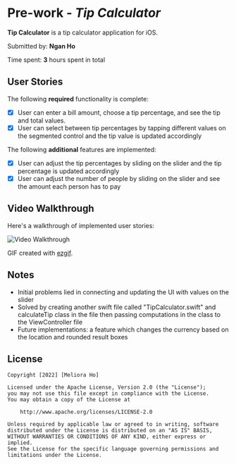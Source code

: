 # Pre-work - *Tip Calculator*

**Tip Calculator** is a tip calculator application for iOS.

Submitted by: **Ngan Ho**

Time spent: **3** hours spent in total

## User Stories

The following **required** functionality is complete:

* [x] User can enter a bill amount, choose a tip percentage, and see the tip and total values.
* [x] User can select between tip percentages by tapping different values on the segmented control and the tip value is updated accordingly

The following **additional** features are implemented:

- [x] User can adjust the tip percentages by sliding on the slider and the tip percentage is updated accordingly
- [x] User can adjust the number of people by sliding on the slider and see the amount each person has to pay 

## Video Walkthrough

Here's a walkthrough of implemented user stories:

<img src='https://im2.ezgif.com/tmp/ezgif-2-0e43a6f986.gif' title='Video Walkthrough' width='' alt='Video Walkthrough' />

GIF created with [ezgif](http://www.ezgif.com).

## Notes

- Initial problems lied in connecting and updating the UI with values on the slider
- Solved by creating another swift file called "TipCalculator.swift" and calculateTip class in the file then passing computations in the class to the ViewController file
- Future implementations: a feature which changes the currency based on the location and rounded result boxes

## License

    Copyright [2022] [Meliora Ho]

    Licensed under the Apache License, Version 2.0 (the "License");
    you may not use this file except in compliance with the License.
    You may obtain a copy of the License at

        http://www.apache.org/licenses/LICENSE-2.0

    Unless required by applicable law or agreed to in writing, software
    distributed under the License is distributed on an "AS IS" BASIS,
    WITHOUT WARRANTIES OR CONDITIONS OF ANY KIND, either express or implied.
    See the License for the specific language governing permissions and
    limitations under the License.
